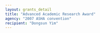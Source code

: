 ```yaml
---
layout: grants_detail
title: "Advanced Academic Research Award"
agency: "2007 ASHA convention"
recipient: "Dongsun Yim"
---
```

